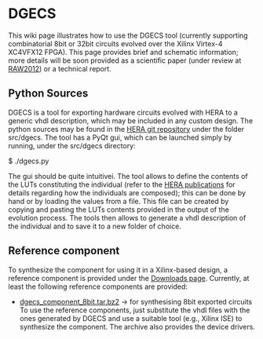 # DGECS #
This wiki page illustrates how to use the DGECS tool (currently supporting combinatorial 8bit or 32bit circuits evolved over the Xilinx Virtex-4 XC4VFX12 FPGA).
This page provides brief and schematic information; more details will be soon provided as a scientific paper (under review at [RAW2012](http://www.ece.lsu.edu/vaidy/raw/)) or a technical report.

## Python Sources ##
DGECS is a tool for exporting hardware circuits evolved with HERA to a generic vhdl description, which may be included in any custom design. The python sources may be found in the [HERA git repository](http://code.google.com/p/hera-prj/source/browse/#git%2Fsrc%2Fdgecs) under the folder src/dgecs. The tool has a PyQt gui, which can be launched simply by running, under the src/dgecs directory:

$ ./dgecs.py

The gui should be quite intuitivei. The tool allows to define the contents of the LUTs constituting the individual (refer to the [HERA publications](http://code.google.com/p/hera-prj/wiki/Publications) for details regarding how the individuals are composed); this can be done by hand or by loading the values from a file. This file can be created by copying and pasting the LUTs contents provided in the output of the evolution process. The tools then allows to generate a vhdl description of the individual and to save it to a new folder of choice.

## Reference component ##
To synthesize the component for using it in a Xilinx-based design, a reference component is provided under the [Downloads page](http://code.google.com/p/hera-prj/downloads/list). Currently, at least the following reference components are provided:
  * [dgecs\_component\_8bit.tar.bz2](http://code.google.com/p/hera-prj/downloads/detail?name=dgecs_component_8bit.tar.bz2&can=2&q=) -> for synthesising 8bit exported circuits
To use the reference components, just substitute the vhdl files with the ones generated by DGECS and use a suitable tool (e.g., Xilinx ISE) to synthesize the component. The archive also provides the device drivers.
